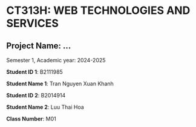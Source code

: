 # CT313H: WEB TECHNOLOGIES AND SERVICES

## Project Name: ...

Semester 1, Academic year: 2024-2025

**Student ID 1**: B2111985

**Student Name 1**: Tran Nguyen Xuan Khanh

**Student ID 2**: B2014914

**Student Name 2**: Luu Thai Hoa

**Class Number**: M01
